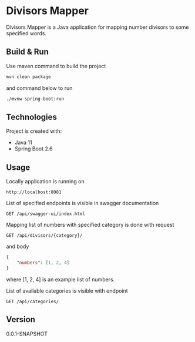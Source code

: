 # Divisors Mapper

Divisors Mapper is a Java application for mapping number divisors to some specified words.

## Build & Run

Use maven command to build the project

```bash
mvn clean package
```
and command below to run

```bash
./mvnw spring-boot:run
```

## Technologies
Project is created with:
* Java 11
* Spring Boot 2.6

## Usage

Locally application is running on
```
http://localhost:8081
```

List of specified endpoints is visible in swagger documentation
```
GET /api/swagger-ui/index.html
```
Mapping list of numbers with specified category is done with request
```
GET /api/divisors/{category}/
```
and body
```json
{
    "numbers": [1, 2, 4]
}
```
where [1, 2, 4] is an example list of numbers.

List of available categories is visible with endpoint

```
GET /api/categories/
```

## Version

0.0.1-SNAPSHOT
